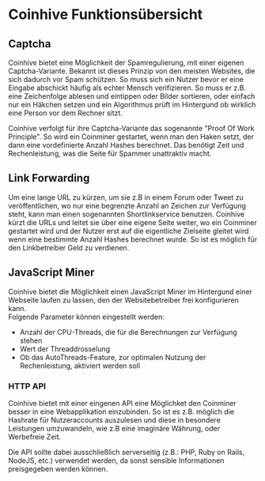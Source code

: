 # Coinhive Funktionsübersicht

## Captcha
Coinhive bietet eine Möglichkeit der Spamregulierung, mit einer eigenen Captcha-Variante. Bekannt ist dieses Prinzip von den meisten Websites, die sich dadurch vor Spam schützen. So muss sich ein Nutzer bevor er eine Eingabe abschickt häufig als echter Mensch verifizieren. So muss er z.B. eine Zeichenfolge ablesen und eintippen oder Bilder sortieren, oder einfach nur ein Häkchen setzen und ein Algorithmus prüft im Hintergund ob wirklich eine Person vor dem Rechner sitzt.

Coinhive verfolgt für ihre Captcha-Variante das sogenannte "Proof Of Work Principle". So wird ein Coinminer gestartet, wenn man den Haken setzt, der dann eine vordefinierte Anzahl Hashes berechnet. Das benötigt Zeit und Rechenleistung, was die Seite für Spammer unattraktiv macht.

## Link Forwarding
Um eine lange URL zu kürzen, um sie z.B in einem Forum oder Tweet zu veröffentlichen, wo nur eine begrenzte Anzahl an Zeichen zur Verfügung steht, kann man einen sogenannten Shortlinkservice benutzen. Coinhive kürzt die URLs und leitet sie über eine eigene Seite weiter, wo ein Coinminer gestartet wird und der Nutzer erst auf die eigentliche Zielseite gleitet wird wenn eine bestimmte Anzahl Hashes berechnet wurde. So ist es möglich für den Linkbetreiber Geld zu verdienen.

## JavaScript Miner
Coinhive bietet die Möglichkeit einen JavaScript Miner im Hintergund einer Webseite laufen zu lassen, den der Websitebetreiber frei konfigurieren kann.      
Folgende Parameter können eingestellt werden:
* Anzahl der CPU-Threads, die für die Berechnungen zur Verfügung stehen
* Wert der Threaddrosselung
* Ob das AutoThreads-Feature, zur optimalen Nutzung der Rechenleistung, aktiviert werden soll

### HTTP API
Coinhive bietet mit einer eingenen API eine Möglichket den Coinminer besser in eine Webapplikation einzubinden. So ist es z.B. möglich die Hashrate für Nutzeraccounts auszulesen und diese in besondere Leistungen umzuwandeln, wie z.B eine imaginäre Währung, oder Werbefreie Zeit.

Die API sollte dabei ausschließlich serverseitig (z.B.: PHP, Ruby on Rails, NodeJS, etc.) verwendet werden, da sonst sensible Informationen preisgegeben werden können.
